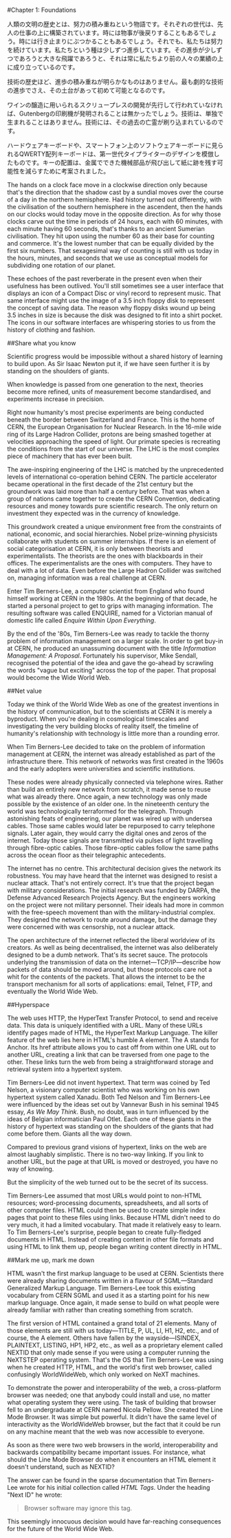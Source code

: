 #Chapter 1: Foundations

人類の文明の歴史とは、努力の積み重ねという物語です。それぞれの世代は、先人の仕事の上に構築されています。時には物事が後戻りすることもあるでしょう。時には行き止まりにぶつかることもあるでしょう。それでも、私たちは努力を続けています。私たちという種は少しずつ進歩しています。その進歩が少しずつであろうと大きな飛躍であろうと、それは常に私たちより前の人々の業績の上に成り立っているのです。

技術の歴史ほど、進歩の積み重ねが明らかなものはありません。最も劇的な技術の進歩でさえ、その土台があって初めて可能となるのです。

ワインの醸造に用いられるスクリュープレスの開発が先行して行われていなければ、Gutenbergの印刷機が発明されることは無かったでしょう。技術は、単独で生まれることはありません。技術には、その過去の亡霊が刷り込まれているのです。

ハードウェアキーボードや、スマートフォン上のソフトウェアキーボードに見られるQWERTY配列キーボードは、第一世代タイプライターのデザインを模倣したものです。キーの配置は、金属でできた機械部品が飛び出して紙に跡を残す可能性を減らすために考案されました。

The hands on a clock face move in a clockwise direction only because that's the direction that the shadow cast by a sundial moves over the course of a day in the northern hemisphere. Had history turned out differently, with the civilisation of the southern hemisphere in the ascendent, then the hands on our clocks would today move in the opposite direction. As for why those clocks carve out the time in periods of 24 hours, each with 60 minutes, with each minute having 60 seconds, that's thanks to an ancient Sumerian civilisation. They hit upon using the number 60 as their base for counting and commerce. It's the lowest number that can be equally divided by the first six numbers. That sexagesimal way of counting is still with us today in the hours, minutes, and seconds that we use as conceptual models for subdividing one rotation of our planet.

These echoes of the past reverberate in the present even when their usefulness has been outlived. You'll still sometimes see a user interface that displays an icon of a Compact Disc or vinyl record to represent music. That same interface might use the image of a 3.5 inch floppy disk to represent the concept of saving data. The reason why floppy disks wound up being 3.5 inches in size is because the disk was designed to fit into a shirt pocket. The icons in our software interfaces are whispering stories to us from the history of clothing and fashion.

##Share what you know

Scientific progress would be impossible without a shared history of learning to build upon. As Sir Isaac Newton put it, if we have seen further it is by standing on the shoulders of giants.

When knowledge is passed from one generation to the next, theories become more refined, units of measurement become standardised, and experiments increase in precision.

Right now humanity's most precise experiments are being conducted beneath the border between Switzerland and France. This is the home of CERN, the European Organisation for Nuclear Research. In the 16-mile wide ring of its Large Hadron Collider, protons are being smashed together at velocities approaching the speed of light. Our primate species is recreating the conditions from the start of our universe. The LHC is the most complex piece of machinery that has ever been built.

The awe-inspiring engineering of the LHC is matched by the unprecedented levels of international co-operation behind CERN. The particle accelerator became operational in the first decade of the 21st century but the groundwork was laid more than half a century before. That was when a group of nations came together to create the CERN Convention, dedicating resources and money towards pure scientific research. The only return on investment they expected was in the currency of knowledge.

This groundwork created a unique environment free from the constraints of national, economic, and social hierarchies. Nobel prize-winning physicists collaborate with students on summer internships. If there is an element of social categorisation at CERN, it is only between theorists and experimentalists. The theorists are the ones with blackboards in their offices. The experimentalists are the ones with computers. They have to deal with a lot of data. Even before the Large Hadron Collider was switched on, managing information was a real challenge at CERN.

Enter Tim Berners-Lee, a computer scientist from England who found himself working at CERN in the 1980s. At the beginning of that decade, he started a personal project to get to grips with managing information. The resulting software was called ENQUIRE, named for a Victorian manual of domestic life called _Enquire Within Upon Everything_.

By the end of the '80s, Tim Berners-Lee was ready to tackle the thorny problem of information management on a larger scale. In order to get buy-in at CERN, he produced an unassuming document with the title _Information Management: A Proposal_. Fortunately his supervisor, Mike Sendall, recognised the potential of the idea and gave the go-ahead by scrawling the words "vague but exciting" across the top of the paper. That proposal would become the Wide World Web.

##Net value

Today we think of the World Wide Web as one of the greatest inventions in the history of communication, but to the scientists at CERN it is merely a byproduct. When you're dealing in cosmological timescales and investigating the very building blocks of reality itself, the timeline of humanity's relationship with technology is little more than a rounding error.

When Tim Berners-Lee decided to take on the problem of information management at CERN, the internet was already established as part of the infrastructure there. This network of networks was first created in the 1960s and the early adopters were universities and scientific institutions.

These nodes were already physically connected via telephone wires. Rather than build an entirely new network from scratch, it made sense to reuse what was already there. Once again, a new technology was only made possible by the existence of an older one. In the nineteenth century the world was technologically terraformed for the telegraph. Through astonishing feats of engineering, our planet was wired up with undersea cables. Those same cables would later be repurposed to carry telephone signals. Later again, they would carry the digital ones and zeros of the internet. Today those signals are transmitted via pulses of light travelling through fibre-optic cables. Those fibre-optic cables follow the same paths across the ocean floor as their telegraphic antecedents.

The internet has no centre. This architectural decision gives the network its robustness. You may have heard that the internet was designed to resist a nuclear attack. That's not entirely correct. It's true that the project began with military considerations. The initial research was funded by DARPA, the Defense Advanced Research Projects Agency. But the engineers working on the project were not military personnel. Their ideals had more in common with the free-speech movement than with the military-industrial complex. They designed the network to route around damage, but the damage they were concerned with was censorship, not a nuclear attack.

The open architecture of the internet reflected the liberal worldview of its creators. As well as being decentralised, the internet was also deliberately designed to be a dumb network. That's its secret sauce. The protocols underlying the transmission of data on the internet—TCP/IP—describe how packets of data should be moved around, but those protocols care not a whit for the contents of the packets. That allows the internet to be the transport mechanism for all sorts of applications: email, Telnet, FTP, and eventually the World Wide Web.

##Hyperspace

The web uses HTTP, the HyperText Transfer Protocol, to send and receive data. This data is uniquely identified with a URL. Many of these URLs identify pages made of HTML, the HyperText Markup Language. The killer feature of the web lies here in HTML's humble A element. The A stands for Anchor. Its href attribute allows you to cast off from within one URL out to another URL, creating a link that can be traversed from one page to the other. These links turn the web from being a straightforward storage and retrieval system into a hypertext system.

Tim Berners-Lee did not invent hypertext. That term was coined by Ted Nelson, a visionary computer scientist who was working on his own hypertext system called Xanadu. Both Ted Nelson and Tim Berners-Lee were influenced by the ideas set out by Vannevar Bush in his seminal 1945 essay, _As We May Think_. Bush, no doubt, was in turn influenced by the ideas of Belgian informatician Paul Otlet. Each one of these giants in the history of hypertext was standing on the shoulders of the giants that had come before them. Giants all the way down.

Compared to previous grand visions of hypertext, links on the web are almost laughably simplistic. There is no two-way linking. If you link to another URL, but the page at that URL is moved or destroyed, you have no way of knowing.

But the simplicity of the web turned out to be the secret of its success.

Tim Berners-Lee assumed that most URLs would point to non-HTML resources; word-processing documents, spreadsheets, and all sorts of other computer files. HTML could then be used to create simple index pages that point to these files using links. Because HTML didn't need to do very much, it had a limited vocabulary. That made it relatively easy to learn. To Tim Berners-Lee's surprise, people began to create fully-fledged documents in HTML. Instead of creating content in other file formats and using HTML to link them up, people began writing content directly in HTML.

##Mark me up, mark me down

HTML wasn't the first markup language to be used at CERN. Scientists there were already sharing documents written in a flavour of SGML—Standard Generalized Markup Language. Tim Berners-Lee took this existing vocabulary from CERN SGML and used it as a starting point for his new markup language. Once again, it made sense to build on what people were already familiar with rather than creating something from scratch.

The first version of HTML contained a grand total of 21 elements. Many of those elements are still with us today—TITLE, P, UL, LI, H1, H2, etc., and of course, the A element. Others have fallen by the wayside—ISINDEX, PLAINTEXT, LISTING, HP1, HP2, etc., as well as a proprietary element called NEXTID that only made sense if you were using a computer running the NeXTSTEP operating system. That's the OS that Tim Berners-Lee was using when he created HTTP, HTML, and the world's first web browser, called confusingly WorldWideWeb, which only worked on NeXT machines.

To demonstrate the power and interoperability of the web, a cross-platform browser was needed; one that anybody could install and use, no matter what operating system they were using. The task of building that browser fell to an undergraduate at CERN named Nicola Pellow. She created the Line Mode Browser. It was simple but powerful. It didn't have the same level of interactivity as the WorldWideWeb browser, but the fact that it could be run on any machine meant that the web was now accessible to everyone.

As soon as there were two web browsers in the world, interoperability and backwards compatibility became important issues. For instance, what should the Line Mode Browser do when it encounters an HTML element it doesn't understand, such as NEXTID?

The answer can be found in the sparse documentation that Tim Berners-Lee wrote for his initial collection called _HTML Tags_. Under the heading "Next ID"  he wrote:

> Browser software may ignore this tag.

This seemingly innocuous decision would have far-reaching consequences for the future of the World Wide Web.
